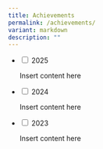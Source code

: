 ```yaml
---
title: Achievements
permalink: /achievements/
variant: markdown
description: ""
---
```

<ul class="jekyllcodex_accordion">  
  
<li><input type="checkbox" id="accordion1">  
<label for="accordion1">2025</label><div>  
<p>Insert content here</p>  
</div></li>  
  
<li><input type="checkbox" id="accordion2">  
<label for="accordion2">2024</label><div>  
<p>Insert content here</p>  
</div></li>  
  
<li><input type="checkbox" id="accordion3">  
<label for="accordion3">2023</label><div>  
<p>Insert content here</p>  
</div></li>  
  
</ul>